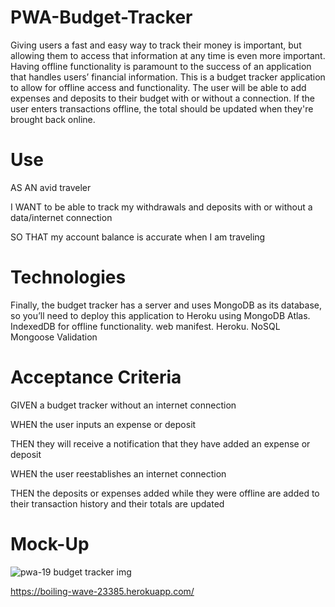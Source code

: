 # PWA-Budget-Tracker
Giving users a fast and easy way to track their money is important, but allowing them to access that information at any time is even more important. Having offline functionality is paramount to the success of an application that handles users’ financial information. This is a budget tracker application to allow for offline access and functionality. The user will be able to add expenses and deposits to their budget with or without a connection. If the user enters transactions offline, the total should be updated when they're brought back online.

# Use
AS AN avid traveler

I WANT to be able to track my withdrawals and deposits with or without a data/internet connection

SO THAT my account balance is accurate when I am traveling

# Technologies
Finally, the budget tracker has a server and uses MongoDB as its database, so you’ll need to deploy this application to Heroku using MongoDB Atlas. IndexedDB for offline functionality. web manifest. Heroku. NoSQL Mongoose Validation

# Acceptance Criteria
GIVEN a budget tracker without an internet connection

WHEN the user inputs an expense or deposit

THEN they will receive a notification that they have added an expense or deposit

WHEN the user reestablishes an internet connection

THEN the deposits or expenses added while they were offline are added to their transaction history and their totals are updated

# Mock-Up
![pwa-19 budget tracker img](https://user-images.githubusercontent.com/83927859/148650801-6861fe27-3d16-4be6-9628-70b357737097.png)


https://boiling-wave-23385.herokuapp.com/
